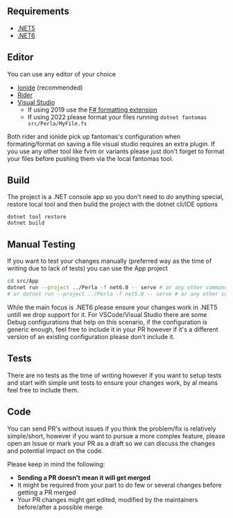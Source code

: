 ## Requirements

- [.NET5](https://dotnet.microsoft.com/download/dotnet/5.0)
- [.NET6](https://dotnet.microsoft.com/download/dotnet/6.0)

## Editor
You can use any editor of your choice

- [Ionide](https://marketplace.visualstudio.com/items?itemName=Ionide.Ionide-fsharp) (recommended)
- [Rider](https://www.jetbrains.com/rider/)
- [Visual Studio](https://visualstudio.microsoft.com/vs/community/)
  - If using 2019 use the [F# formatting extension](https://marketplace.visualstudio.com/items?itemName=asti.fantomas-vs)
  - If using 2022 please format your files running `dotnet fantomas src/Perla/MyFile.fs`

Both rider and ionide pick up fantomas's configuration when formating/format on saving a file visual studio requires an extra plugin. If you use any other tool like fvim or variants please just don't forget to format your files before pushing them via the local fantomas tool.


## Build
The project is a .NET console app so you don't need to do anything special, restore local tool and then build the project with the dotnet cli/IDE options
```
dotnet tool restore
dotnet build
```

## Manual Testing
If you want to test your changes manually (preferred way as the time of writing due to lack of tests) you can use the App project

```sh
cd src/App
dotnet run --project ../Perla -f net6.0 -- serve # or any other command 
# or dotnet run --project ../Perla -f net5.0 -- serve # or any other command 
```
While the main focus is .NET6 please ensure your changes work in .NET5 untill we drop support for it.
For VSCode/Visual Studio there are some Debug configurations that help on this scenario, if the configuration is generic enough, feel free to include it in your PR however if it's a different version of an existing configuration please don't include it.


## Tests
There are no tests as the time of writing however if you want to setup tests and start with simple unit tests to ensure your changes work, by al means feel free to include them.

## Code
You can send PR's without issues if you think the problem/fix is relatively simple/short, however if you want to pursue a more complex feature, please open an Issue or mark your PR as a draft so we can discuss the changes and potential impact on the code.

Please keep in mind the following:

- **Sending a PR doesn't mean it will get merged**
- It might be required from your part to do few or several changes before getting a PR merged
- Your PR changes might get edited, modified by the maintainers before/after a possible merge


